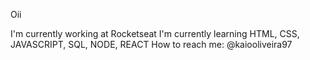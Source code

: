 Oii

I'm currently working at Rocketseat
I'm currently learning HTML, CSS, JAVASCRIPT, SQL, NODE, REACT
How to reach me: @kaiooliveira97
